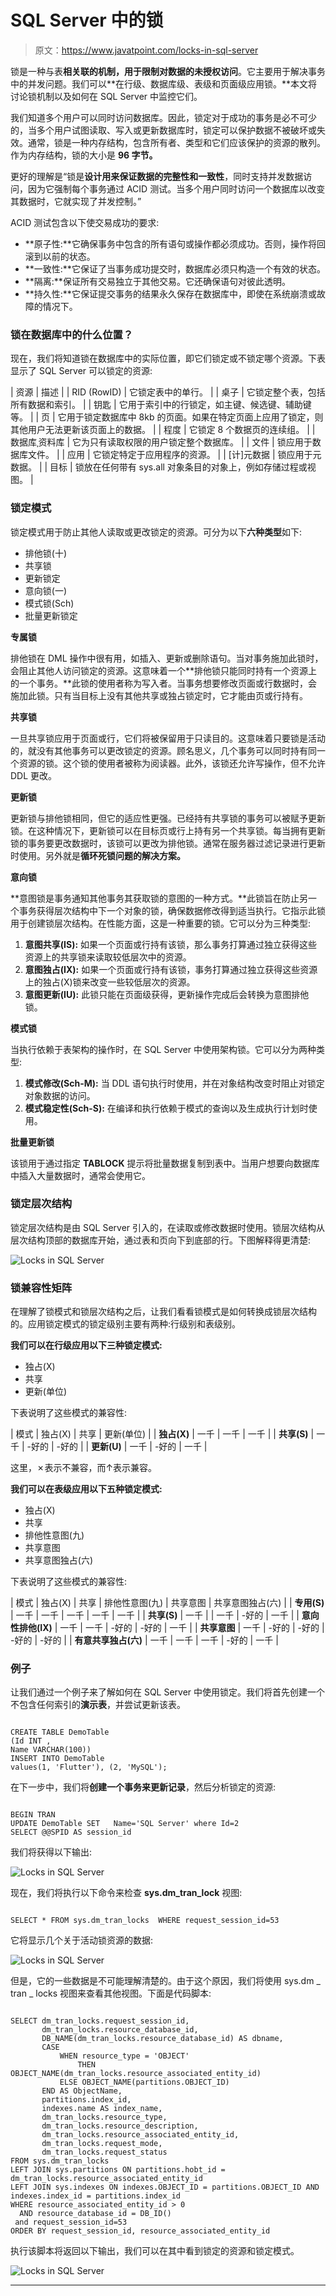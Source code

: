 # SQL Server 中的锁

> 原文：<https://www.javatpoint.com/locks-in-sql-server>

锁是一种与表**相关联的机制，用于限制对数据的未授权访问**。它主要用于解决事务中的并发问题。我们可以**在行级、数据库级、表级和页面级应用锁。**本文将讨论锁机制以及如何在 SQL Server 中监控它们。

我们知道多个用户可以同时访问数据库。因此，锁定对于成功的事务是必不可少的，当多个用户试图读取、写入或更新数据库时，锁定可以保护数据不被破坏或失效。通常，锁是一种内存结构，包含所有者、类型和它们应该保护的资源的散列。作为内存结构，锁的大小是 **96 字节。**

更好的理解是“锁是**设计用来保证数据的完整性和一致性**，同时支持并发数据访问，因为它强制每个事务通过 ACID 测试。当多个用户同时访问一个数据库以改变其数据时，它就实现了并发控制。”

ACID 测试包含以下使交易成功的要求:

*   **原子性:**它确保事务中包含的所有语句或操作都必须成功。否则，操作将回滚到以前的状态。
*   **一致性:**它保证了当事务成功提交时，数据库必须只构造一个有效的状态。
*   **隔离:**保证所有交易独立于其他交易。它还确保语句对彼此透明。
*   **持久性:**它保证提交事务的结果永久保存在数据库中，即使在系统崩溃或故障的情况下。

### 锁在数据库中的什么位置？

现在，我们将知道锁在数据库中的实际位置，即它们锁定或不锁定哪个资源。下表显示了 SQL Server 可以锁定的资源:

| 资源 | 描述 |
| RID (RowID) | 它锁定表中的单行。 |
| 桌子 | 它锁定整个表，包括所有数据和索引。 |
| 钥匙 | 它用于索引中的行锁定，如主键、候选键、辅助键等。 |
| 页 | 它用于锁定数据库中 8kb 的页面。如果在特定页面上应用了锁定，则其他用户无法更新该页面上的数据。 |
| 程度 | 它锁定 8 个数据页的连续组。 |
| 数据库ˌ资料库 | 它为只有读取权限的用户锁定整个数据库。 |
| 文件 | 锁应用于数据库文件。 |
| 应用 | 它锁定特定于应用程序的资源。 |
| [计]元数据 | 锁应用于元数据。 |
| 目标 | 锁放在任何带有 sys.all 对象条目的对象上，例如存储过程或视图。 |

### 锁定模式

锁定模式用于防止其他人读取或更改锁定的资源。可分为以下**六种类型**如下:

*   排他锁(十)
*   共享锁
*   更新锁定
*   意向锁(一)
*   模式锁(Sch)
*   批量更新锁定

**专属锁**

排他锁在 DML 操作中很有用，如插入、更新或删除语句。当对事务施加此锁时，会阻止其他人访问锁定的资源。这意味着一个**排他锁只能同时持有一个资源上的一个事务。**此锁的使用者称为写入者。当事务想要修改页面或行数据时，会施加此锁。只有当目标上没有其他共享或独占锁定时，它才能由页或行持有。

**共享锁**

一旦共享锁应用于页面或行，它们将被保留用于只读目的。这意味着只要锁是活动的，就没有其他事务可以更改锁定的资源。顾名思义，几个事务可以同时持有同一个资源的锁。这个锁的使用者被称为阅读器。此外，该锁还允许写操作，但不允许 DDL 更改。

**更新锁**

更新锁与排他锁相同，但它的适应性更强。已经持有共享锁的事务可以被赋予更新锁。在这种情况下，更新锁可以在目标页或行上持有另一个共享锁。每当拥有更新锁的事务要更改数据时，该锁可以更改为排他锁。通常在服务器过滤记录进行更新时使用。另外就是**循环死锁问题的解决方案。**

**意向锁**

**意图锁是事务通知其他事务其获取锁的意图的一种方式。**此锁旨在防止另一个事务获得层次结构中下一个对象的锁，确保数据修改得到适当执行。它指示此锁用于创建锁层次结构。在性能方面，这是一种重要的锁。它可以分为三种类型:

1.  **意图共享(IS):** 如果一个页面或行持有该锁，那么事务打算通过独立获得这些资源上的共享锁来读取较低层次中的资源。
2.  **意图独占(IX):** 如果一个页面或行持有该锁，事务打算通过独立获得这些资源上的独占(X)锁来改变一些较低层次的资源。
3.  **意图更新(IU):** 此锁只能在页面级获得，更新操作完成后会转换为意图排他锁。

**模式锁**

当执行依赖于表架构的操作时，在 SQL Server 中使用架构锁。它可以分为两种类型:

1.  **模式修改(Sch-M):** 当 DDL 语句执行时使用，并在对象结构改变时阻止对锁定对象数据的访问。
2.  **模式稳定性(Sch-S):** 在编译和执行依赖于模式的查询以及生成执行计划时使用。

**批量更新锁**

该锁用于通过指定 **TABLOCK** 提示将批量数据复制到表中。当用户想要向数据库中插入大量数据时，通常会使用它。

### 锁定层次结构

锁定层次结构是由 SQL Server 引入的，在读取或修改数据时使用。锁层次结构从层次结构顶部的数据库开始，通过表和页向下到底部的行。下图解释得更清楚:

![Locks in SQL Server](img/6818bf85d841ae9b7f3e0c2140e51743.png)

### 锁兼容性矩阵

在理解了锁模式和锁层次结构之后，让我们看看锁模式是如何转换成锁层次结构的。应用锁定模式的锁定级别主要有两种:行级别和表级别。

**我们可以在行级应用以下三种锁定模式:**

*   独占(X)
*   共享
*   更新(单位)

下表说明了这些模式的兼容性:

| 模式 | 独占(X) | 共享 | 更新(单位) |
| **独占(X)** | 一千 | 一千 | 一千 |
| **共享(S)** | 一千 | -好的 | -好的 |
| **更新(U)** | 一千 | -好的 | 一千 |

这里，✗表示不兼容，而↑表示兼容。

**我们可以在表级应用以下五种锁定模式:**

*   独占(X)
*   共享
*   排他性意图(九)
*   共享意图
*   共享意图独占(六)

下表说明了这些模式的兼容性:

| 模式 | 独占(X) | 共享 | 排他性意图(九) | 共享意图 | 共享意图独占(六) |
| **专用(S)** | 一千 | 一千 | 一千 | 一千 | 一千 |
| **共享(S)** | 一千 |  | 一千 | -好的 | 一千 |
| **意向性排他(IX)** | 一千 | 一千 | -好的 | -好的 | 一千 |
| **共享意图** | 一千 | -好的 | -好的 | -好的 | -好的 |
| **有意共享独占(六)** | 一千 | 一千 | 一千 | -好的 | 一千 |

### 例子

让我们通过一个例子来了解如何在 SQL Server 中使用锁定。我们将首先创建一个不包含任何索引的**演示表**，并尝试更新该表。

```

CREATE TABLE DemoTable
(Id INT ,
Name VARCHAR(100))
INSERT INTO DemoTable
values(1, 'Flutter'), (2, 'MySQL');

```

在下一步中，我们将**创建一个事务来更新记录**，然后分析锁定的资源:

```

BEGIN TRAN
UPDATE DemoTable SET   Name='SQL Server' where Id=2
SELECT @@SPID AS session_id 

```

我们将获得以下输出:

![Locks in SQL Server](img/5f43b18c75c93bd8acf2d08cb620efe6.png)

现在，我们将执行以下命令来检查 **sys.dm_tran_lock** 视图:

```

SELECT * FROM sys.dm_tran_locks  WHERE request_session_id=53

```

它将显示几个关于活动锁资源的数据:

![Locks in SQL Server](img/ae457911c2e9ad0a94edde6536cb045b.png)

但是，它的一些数据是不可能理解清楚的。由于这个原因，我们将使用 sys.dm _ tran _ locks 视图来查看其他视图。下面是代码脚本:

```

SELECT dm_tran_locks.request_session_id,
       dm_tran_locks.resource_database_id,
       DB_NAME(dm_tran_locks.resource_database_id) AS dbname,
       CASE
           WHEN resource_type = 'OBJECT'
               THEN OBJECT_NAME(dm_tran_locks.resource_associated_entity_id)
           ELSE OBJECT_NAME(partitions.OBJECT_ID)
       END AS ObjectName,
       partitions.index_id,
       indexes.name AS index_name,
       dm_tran_locks.resource_type,
       dm_tran_locks.resource_description,
       dm_tran_locks.resource_associated_entity_id,
       dm_tran_locks.request_mode,
       dm_tran_locks.request_status
FROM sys.dm_tran_locks
LEFT JOIN sys.partitions ON partitions.hobt_id = dm_tran_locks.resource_associated_entity_id
LEFT JOIN sys.indexes ON indexes.OBJECT_ID = partitions.OBJECT_ID AND indexes.index_id = partitions.index_id
WHERE resource_associated_entity_id > 0
  AND resource_database_id = DB_ID()
 and request_session_id=53
ORDER BY request_session_id, resource_associated_entity_id 

```

执行该脚本将返回以下输出，我们可以在其中看到锁定的资源和锁定模式。

![Locks in SQL Server](img/f19b4908544698266ab99ce2a54b5e1d.png)

* * *